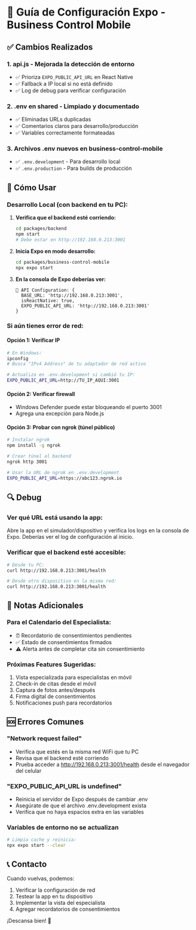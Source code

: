 # 📱 Guía de Configuración Expo - Business Control Mobile

## ✅ Cambios Realizados

### 1. **api.js** - Mejorada la detección de entorno
- ✅ Prioriza `EXPO_PUBLIC_API_URL` en React Native
- ✅ Fallback a IP local si no está definido
- ✅ Log de debug para verificar configuración

### 2. **.env en shared** - Limpiado y documentado
- ✅ Eliminadas URLs duplicadas
- ✅ Comentarios claros para desarrollo/producción
- ✅ Variables correctamente formateadas

### 3. **Archivos .env nuevos en business-control-mobile**
- ✅ `.env.development` - Para desarrollo local
- ✅ `.env.production` - Para builds de producción

## 🚀 Cómo Usar

### Desarrollo Local (con backend en tu PC):

1. **Verifica que el backend esté corriendo:**
   ```bash
   cd packages/backend
   npm start
   # Debe estar en http://192.168.0.213:3001
   ```

2. **Inicia Expo en modo desarrollo:**
   ```bash
   cd packages/business-control-mobile
   npx expo start
   ```

3. **En la consola de Expo deberías ver:**
   ```
   🔧 API Configuration: {
     BASE_URL: 'http://192.168.0.213:3001',
     isReactNative: true,
     EXPO_PUBLIC_API_URL: 'http://192.168.0.213:3001'
   }
   ```

### Si aún tienes error de red:

#### Opción 1: Verificar IP
```bash
# En Windows:
ipconfig
# Busca "IPv4 Address" de tu adaptador de red activo

# Actualiza en .env.development si cambió tu IP:
EXPO_PUBLIC_API_URL=http://TU_IP_AQUI:3001
```

#### Opción 2: Verificar firewall
- Windows Defender puede estar bloqueando el puerto 3001
- Agrega una excepción para Node.js

#### Opción 3: Probar con ngrok (túnel público)
```bash
# Instalar ngrok
npm install -g ngrok

# Crear túnel al backend
ngrok http 3001

# Usar la URL de ngrok en .env.development
EXPO_PUBLIC_API_URL=https://abc123.ngrok.io
```

## 🔍 Debug

### Ver qué URL está usando la app:
Abre la app en el simulador/dispositivo y verifica los logs en la consola de Expo. Deberías ver el log de configuración al inicio.

### Verificar que el backend esté accesible:
```bash
# Desde tu PC:
curl http://192.168.0.213:3001/health

# Desde otro dispositivo en la misma red:
curl http://192.168.0.213:3001/health
```

## 📝 Notas Adicionales

### Para el Calendario del Especialista:
- ⏰ Recordatorio de consentimientos pendientes
- ✅ Estado de consentimientos firmados
- ⚠️ Alerta antes de completar cita sin consentimiento

### Próximas Features Sugeridas:
1. Vista especializada para especialistas en móvil
2. Check-in de citas desde el móvil
3. Captura de fotos antes/después
4. Firma digital de consentimientos
5. Notificaciones push para recordatorios

## 🆘 Errores Comunes

### "Network request failed"
- Verifica que estés en la misma red WiFi que tu PC
- Revisa que el backend esté corriendo
- Prueba acceder a http://192.168.0.213:3001/health desde el navegador del celular

### "EXPO_PUBLIC_API_URL is undefined"
- Reinicia el servidor de Expo después de cambiar .env
- Asegúrate de que el archivo .env.development exista
- Verifica que no haya espacios extra en las variables

### Variables de entorno no se actualizan
```bash
# Limpia cache y reinicia:
npx expo start --clear
```

## 📞 Contacto

Cuando vuelvas, podemos:
1. Verificar la configuración de red
2. Testear la app en tu dispositivo
3. Implementar la vista del especialista
4. Agregar recordatorios de consentimientos

¡Descansa bien! 💪
